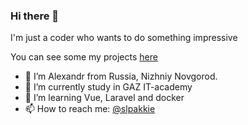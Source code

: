 ### Hi there 👋

I'm just a coder who wants to do something impressive

You can see some my projects [here](https://slpakkie.github.io)

- 👋 I’m Alexandr from Russia, Nizhniy Novgorod.
- 🔭 I’m currently study in GAZ IT-academy
- 🌱 I’m learning Vue, Laravel and docker
- 📫 How to reach me: [@slpakkie](https://t.me/slpAkkie)

<!--
**slpAkkie/slpakkie** is a ✨ _special_ ✨ repository because its `README.md` (this file) appears on your GitHub profile.

Here are some ideas to get you started:

- 🔭 I’m currently working on ...
- 🌱 I’m currently learning ...
- 👯 I’m looking to collaborate on ...
- 🤔 I’m looking for help with ...
- 💬 Ask me about ...
- 😄 Pronouns: ...
- ⚡ Fun fact: ...
-->
